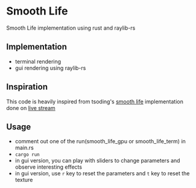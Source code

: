 # Smooth Life
Smooth Life implementation using rust and raylib-rs

## Implementation
- terminal rendering
- gui rendering using raylib-rs

## Inspiration
This code is heavily inspired from tsoding's [smooth life](https://github.com/tsoding/SmoothLife) implementation done on [live stream](https://youtube.com/playlist?list=PLpM-Dvs8t0VZxTsk3uYIM34QhMgNQP06G)

## Usage
- comment out one of the run(smooth_life_gpu or smooth_life_term) in main.rs
- `cargo run`
- in gui version, you can play with sliders to change parameters and observe interesting effects
- in gui version, use `r` key to reset the parameters and `t` key to reset the texture

